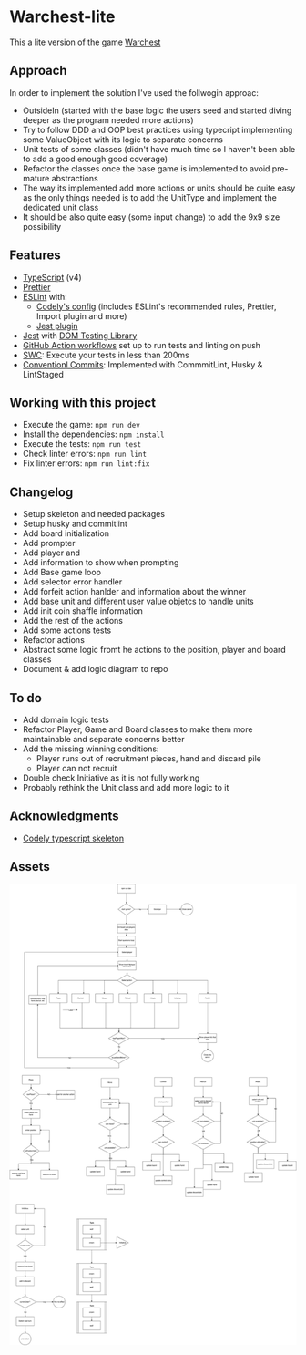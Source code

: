 # Warchest-lite

This a lite version of the game [Warchest](https://boardgamegeek.com/boardgame/249259/war-chest)

## Approach

In order to implement the solution I've used the follwogin approac:

- OutsideIn (started with the base logic the users seed and started diving deeper as the program needed more actions)
- Try to follow DDD and OOP best practices using typecript implementing some ValueObject with its logic to separate concerns
- Unit tests of some classes (didn't have much time so I haven't been able to add a good enough good coverage)
- Refactor the classes once the base game is implemented to avoid pre-mature abstractions
- The way its implemented add more actions or units should be quite easy as the only things needed is to add the UnitType and implement the dedicated unit class
- It should be also quite easy (some input change) to add the 9x9 size possibility

## Features

- [TypeScript](https://www.typescriptlang.org/) (v4)
- [Prettier](https://prettier.io/)
- [ESLint](https://eslint.org/) with:
  - [Codely's config](https://github.com/lydell/eslint-plugin-simple-import-sort/) (includes ESLint's recommended rules, Prettier, Import plugin and more)
  - [Jest plugin](https://www.npmjs.com/package/eslint-plugin-jest)
- [Jest](https://jestjs.io) with [DOM Testing Library](https://testing-library.com/docs/dom-testing-library/intro)
- [GitHub Action workflows](https://github.com/features/actions) set up to run tests and linting on push
- [SWC](https://swc.rs/): Execute your tests in less than 200ms
- [Conventionl Commits](https://www.conventionalcommits.org/en/v1.0.0/): Implemented with CommmitLint, Husky & LintStaged

## Working with this project

- Execute the game: `npm run dev`
- Install the dependencies: `npm install`
- Execute the tests: `npm run test`
- Check linter errors: `npm run lint`
- Fix linter errors: `npm run lint:fix`

## Changelog

- Setup skeleton and needed packages
- Setup husky and commitlint
- Add board initialization
- Add prompter
- Add player and
- Add information to show when prompting
- Add Base game loop
- Add selector error handler
- Add forfeit action hanlder and information about the winner
- Add base unit and different user value objetcs to handle units
- Add init coin shaffle information
- Add the rest of the actions
- Add some actions tests
- Refactor actions
- Abstract some logic fromt he actions to the position, player and board classes
- Document & add logic diagram to repo


## To do
- Add domain logic tests
- Refactor Player, Game and Board classes to make them more maintainable and separate concerns better
- Add the missing winning conditions:
  - Player runs out of recruitment pieces, hand and discard pile
  - Player can not recruit
- Double check Initiative as it is not fully working
- Probably rethink the Unit class and add more logic to it


## Acknowledgments

- [Codely typescript skeleton](https://github.com/CodelyTV/typescript-basic-skeleton)

## Assets

![Warchest](assets/warchest.png)
